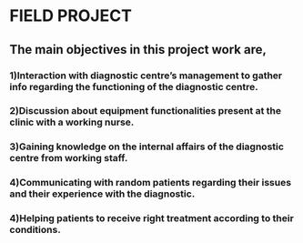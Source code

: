 # FIELD PROJECT

## The main objectives in this project work are,
### 1)Interaction with diagnostic centre’s management to gather info regarding the functioning of the diagnostic centre.
### 2)Discussion about equipment functionalities present at the clinic with a working nurse.
### 3)Gaining knowledge on the internal affairs of the diagnostic centre from working staff.
### 4)Communicating with random patients regarding their issues and their experience with the diagnostic.
### 4)Helping patients to receive right treatment according to their conditions.
